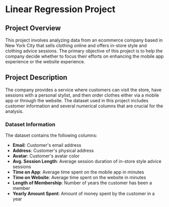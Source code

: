 # Linear Regression Project

## Project Overview

This project involves analyzing data from an ecommerce company based in New York City that sells clothing online and offers in-store style and clothing advice sessions. The primary objective of this project is to help the company decide whether to focus their efforts on enhancing the mobile app experience or the website experience.

## Project Description

The company provides a service where customers can visit the store, have sessions with a personal stylist, and then order clothes either via a mobile app or through the website. The dataset used in this project includes customer information and several numerical columns that are crucial for the analysis.

### Dataset Information

The dataset contains the following columns:
- **Email**: Customer's email address
- **Address**: Customer's physical address
- **Avatar**: Customer's avatar color
- **Avg. Session Length**: Average session duration of in-store style advice sessions
- **Time on App**: Average time spent on the mobile app in minutes
- **Time on Website**: Average time spent on the website in minutes
- **Length of Membership**: Number of years the customer has been a member
- **Yearly Amount Spent**: Amount of money spent by the customer in a year
